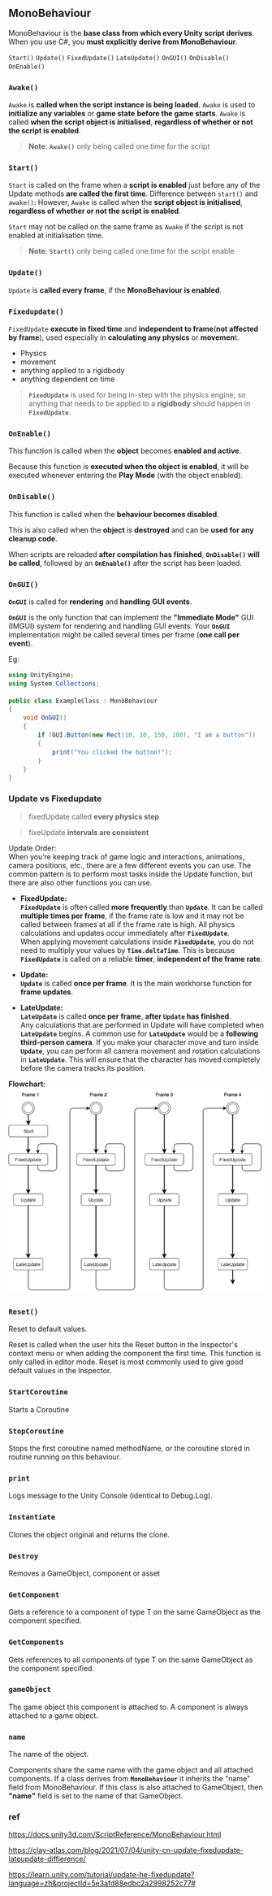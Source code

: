 ## MonoBehaviour
MonoBehaviour is the **base class from which every Unity script derives**. When you use C#, you **must explicitly derive from MonoBehaviour**.

`Start()`
`Update()`
`FixedUpdate()`
`LateUpdate()`
`OnGUI()`
`OnDisable()`
`OnEnable()`

### `Awake()`
`Awake` is **called when the script instance is being loaded**. `Awake` is used to **initialize any variables** or **game state** **before the game starts**. `Awake` is called **when the script object is initialised**, **regardless of whether or not the script is enabled**. 


> **Note**: **`Awake()`** only being called one time for the script



### `Start()`
`Start` is called on the frame when a **script is enabled** just before any of the Update methods **are called the first time**. Difference between `start()` and `awake()`:  However, `Awake` is called when the **script object is initialised**, **regardless of whether or not the script is enabled**. 

`Start` may not be called on the same frame as `Awake` if the script is not enabled at initialisation time.


> **Note**: **`Start()`** only being called one time for the script enable

### `Update()`
`Update` is **called every frame**, if the **MonoBehaviour is enabled**.

### `Fixedupdate()`
`FixedUpdate` **execute in fixed time** and **independent to frame**(**not affected by frame**), used especially in **calculating any physics** or **movemen**t.

- Physics
- movement
- anything applied to a rigidbody
- anything dependent on time

> **`FixedUpdate`**  is used for being in-step with the physics engine, so anything that needs to be applied to a **rigidbody** should happen in **`FixedUpdate`**.

### `OnEnable()`
This function is called when the **object** becomes **enabled and active**.

Because this function is **executed when the object is enabled**, it will be executed whenever entering the **Play Mode** (with the object enabled).


### `OnDisable()`
This function is called when the **behaviour becomes disabled**.

This is also called when the **object** is **destroyed** and can be **used for any cleanup code**. 

When scripts are reloaded **after compilation has finished**, **`OnDisable()` will be called**, followed by an **`OnEnable()`** after the script has been loaded.


### `OnGUI()`

**`OnGUI`** is called for **rendering** and **handling** **GUI events**.

**`OnGUI`** is the only function that can implement the **"Immediate Mode"** GUI (IMGUI) system for rendering and handling GUI events. Your **`OnGUI`** implementation might be called several times per frame (**one call per event**).

Eg:
```cs
using UnityEngine;
using System.Collections;

public class ExampleClass : MonoBehaviour
{
    void OnGUI()
    {
        if (GUI.Button(new Rect(10, 10, 150, 100), "I am a button"))
        {
            print("You clicked the button!");
        }
    }
}
```

### Update  vs  Fixedupdate

> fixedUpdate called **every physics step**

> fixeUpdate **intervals are consistent**

Update Order:  
When you’re keeping track of game logic and interactions, animations, camera positions, etc., there are a few different events you can use. The common pattern is to perform most tasks inside the Update function, but there are also other functions you can use.

- **FixedUpdate:** \
**`FixedUpdate`** is often called **more frequently** than **`Update`**. It can be called **multiple times per frame**, if the frame rate is low   and it may not be called between frames at all if the frame rate is high. All physics calculations and updates occur immediately after **`FixedUpdate`**. \
  When applying movement calculations inside **`FixedUpdate`**, you do not need to multiply your values by **`Time.deltaTime`**. This is because **`FixedUpdate`** is called on a reliable **timer**, **independent of the frame rate**.

- **Update:** \
**`Update`** is called **once per frame**. It is the main workhorse function for **frame updates**.

- **LateUpdate:** \
**`LateUpdate`** is called **once per frame**, **after **`Update`** has finished**. \
Any calculations that are performed in Update will have completed when **`LateUpdate`** begins. A common use for **`LateUpdate`** would be a **following third-person camera**. If you make your character move and turn inside **`Update`**, you can perform all camera movement and rotation calculations in **`LateUpdate`**. This will ensure that the character has moved completely before the camera tracks its position.

**Flowchart:**
![](./monobehaviour-flowchart.png)


### `Reset()`

Reset to default values.

Reset is called when the user hits the Reset button in the Inspector's context menu or when adding the component the first time. This function is only called in editor mode. Reset is most commonly used to give good default values in the Inspector.

### `StartCoroutine`
Starts a Coroutine

### `StopCoroutine`
Stops the first coroutine named methodName, or the coroutine stored in routine running on this behaviour.

### `print`
Logs message to the Unity Console (identical to Debug.Log).

### `Instantiate`
Clones the object original and returns the clone.

### `Destroy`
Removes a GameObject, component or asset

### `GetComponent`
Gets a reference to a component of type T on the same GameObject as the component specified.

### `GetComponents`
Gets references to all components of type T on the same GameObject as the component specified.

### `gameObject`
The game object this component is attached to. A component is always attached to a game object.

### `name`

The name of the object.

Components share the same name with the game object and all attached components. If a class derives from **`MonoBehaviour`** it inherits the "name" field from MonoBehaviour. If this class is also attached to GameObject, then **"name"** field is set to the name of that GameObject.


### ref 

https://docs.unity3d.com/ScriptReference/MonoBehaviour.html

https://clay-atlas.com/blog/2021/07/04/unity-cn-update-fixedupdate-lateupdate-diffierence/

https://learn.unity.com/tutorial/update-he-fixedupdate?language=zh&projectId=5e3afd88edbc2a2998252c77#

